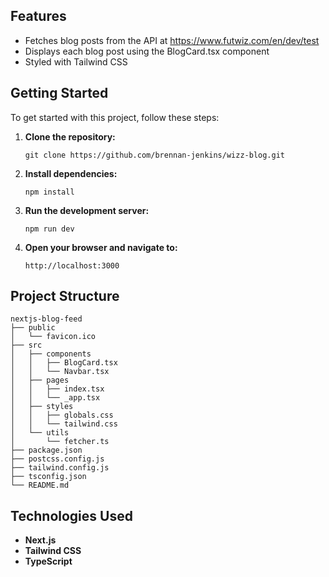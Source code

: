 ## Features

- Fetches blog posts from the API at https://www.futwiz.com/en/dev/test
- Displays each blog post using the BlogCard.tsx component
- Styled with Tailwind CSS

## Getting Started

To get started with this project, follow these steps:

1. **Clone the repository:**
   ```
   git clone https://github.com/brennan-jenkins/wizz-blog.git
   ```

2. **Install dependencies:**
   ```
   npm install
   ```

3. **Run the development server:**
   ```
   npm run dev
   ```

4. **Open your browser and navigate to:**
   ```
   http://localhost:3000
   ```

## Project Structure

```
nextjs-blog-feed
├── public
│   └── favicon.ico
├── src
│   ├── components
│   │   ├── BlogCard.tsx
│   │   └── Navbar.tsx
│   ├── pages
│   │   ├── index.tsx
│   │   └── _app.tsx
│   ├── styles
│   │   ├── globals.css
│   │   └── tailwind.css
│   └── utils
│       └── fetcher.ts
├── package.json
├── postcss.config.js
├── tailwind.config.js
├── tsconfig.json
└── README.md
```

## Technologies Used

- **Next.js**
- **Tailwind CSS**
- **TypeScript**